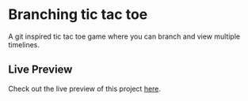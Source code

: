 # Branching tic tac toe

A git inspired tic tac toe game where you can branch and view multiple
timelines.

## Live Preview

Check out the live preview of this project [here](https://mahmoudmerghani.github.io/branching-tic-tac-toe/).
